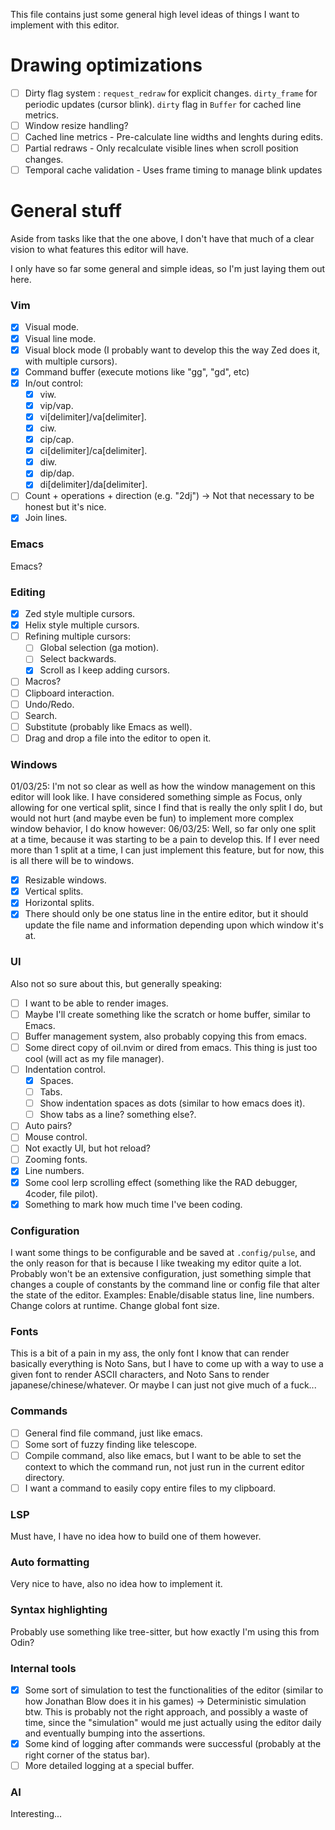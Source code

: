 This file contains just some general high level ideas of things I want to implement with this editor.

# Drawing optimizations
- [ ] Dirty flag system :
    `request_redraw` for explicit changes.
    `dirty_frame` for periodic updates (cursor blink).
    `dirty` flag in `Buffer` for cached line metrics.
- [ ] Window resize handling?
- [ ] Cached line metrics - Pre-calculate line widths and lenghts during edits.
- [ ] Partial redraws - Only recalculate visible lines when scroll position changes.
- [ ] Temporal cache validation - Uses frame timing to manage blink updates

# General stuff
Aside from tasks like that the one above, I don't have that much of a clear vision to what features this editor will have.

I only have so far some general and simple ideas, so I'm just laying them out here.

### Vim
- [x] Visual mode.
- [x] Visual line mode.
- [x] Visual block mode (I probably want to develop this the way Zed does it, with multiple cursors).
- [x] Command buffer (execute motions like "gg", "gd", etc)
- [x] In/out control:
    - [x] viw.
    - [x] vip/vap.
    - [x] vi[delimiter]/va[delimiter].
    - [x] ciw.
    - [x] cip/cap.
    - [x] ci[delimiter]/ca[delimiter].
    - [x] diw.
    - [x] dip/dap.
    - [x] di[delimiter]/da[delimiter].
- [ ] Count + operations + direction (e.g. "2dj") -> Not that necessary to be honest but it's nice.
- [x] Join lines.

### Emacs
Emacs?

### Editing
- [x] Zed style multiple cursors.
- [x] Helix style multiple cursors.
- [ ] Refining multiple cursors:
    - [ ] Global selection (ga motion).
    - [ ] Select backwards.
    - [x] Scroll as I keep adding cursors.
- [ ] Macros?
- [ ] Clipboard interaction.
- [ ] Undo/Redo.
- [ ] Search.
- [ ] Substitute (probably like Emacs as well).
- [ ] Drag and drop a file into the editor to open it.

### Windows
01/03/25: I'm not so clear as well as how the window management on this editor will look like. I have considered something simple as Focus, only allowing for one vertical split, since I find that is really the only split I do, but would not hurt (and maybe even be fun) to implement more complex window behavior, I do know however:
06/03/25: Well, so far only one split at a time, because it was starting to be a pain to develop this. If I ever need more than 1 split at a time, I can just implement this feature, but for now, this is all there will be to windows.
- [x] Resizable windows.
- [x] Vertical splits.
- [x] Horizontal splits.
- [x] There should only be one status line in the entire editor, but it should update the file name and information depending upon which window it's at.

### UI
Also not so sure about this, but generally speaking:
- [ ] I want to be able to render images.
- [ ] Maybe I'll create something like the scratch or home buffer, similar to Emacs.
- [ ] Buffer management system, also probably copying this from emacs.
- [ ] Some direct copy of oil.nvim or dired from emacs. This thing is just too cool (will act as my file manager).
- [ ] Indentation control.
    - [x] Spaces.
    - [ ] Tabs.
    - [ ] Show indentation spaces as dots (similar to how emacs does it).
    - [ ] Show tabs as a line? something else?.
- [ ] Auto pairs?
- [ ] Mouse control.
- [ ] Not exactly UI, but hot reload?
- [ ] Zooming fonts.
- [x] Line numbers.
- [x] Some cool lerp scrolling effect (something like the RAD debugger, 4coder, file pilot).
- [x] Something to mark how much time I've been coding.

### Configuration
I want some things to be configurable and be saved at `.config/pulse`, and the only reason for that is because I like tweaking my editor quite a lot.
Probably won't be an extensive configuration, just something simple that changes a couple of constants by the command line or config file that alter the state of the editor.
Examples: Enable/disable status line, line numbers. Change colors at runtime. Change global font size.

### Fonts
This is a bit of a pain in my ass, the only font I know that can render basically everything is Noto Sans, but I have to come up with a way to use a given font to render ASCII characters, and Noto Sans to render japanese/chinese/whatever. Or maybe I can just not give much of a fuck...

### Commands
- [ ] General find file command, just like emacs.
- [ ] Some sort of fuzzy finding like telescope.
- [ ] Compile command, also like emacs, but I want to be able to set the context to which the command run, not just run in the current editor directory.
- [ ] I want a command to easily copy entire files to my clipboard.

### LSP
Must have, I have no idea how to build one of them however.

### Auto formatting
Very nice to have, also no idea how to implement it.

### Syntax highlighting
Probably use something like tree-sitter, but how exactly I'm using this from Odin?

### Internal tools
- [x] Some sort of simulation to test the functionalities of the editor (similar to how Jonathan Blow does it in his games) -> Deterministic simulation btw.
    This is probably not the right approach, and possibly a waste of time, since the "simulation" would me just actually using the editor daily and eventually bumping into the assertions.
- [x] Some kind of logging after commands were successful (probably at the right corner of the status bar).
- [ ] More detailed logging at a special buffer.

### AI
Interesting...

